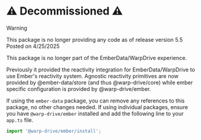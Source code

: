 # ⚠️ Decommissioned ⚠️ 

> [!WARNING]
> This package is no longer providing any code as of release version 5.5
> Posted on 4/25/2025

This package is no longer part of the EmberData/WarpDrive experience.

Previously it provided the reactivity integration for EmberData/WarpDrive to use Ember's reactivity
system. Agnostic reactivity primitives are now provided by @ember-data/store (and thus @warp-drive/core)
while ember specific configuration is provided by @warp-drive/ember.

If using the `ember-data` package, you can remove any references to this package, no other changes needed.
If using individual packages, ensure you have `@warp-drive/ember` installed and add the following line to
your `app.ts` file.

```ts
import '@warp-drive/ember/install';
```
